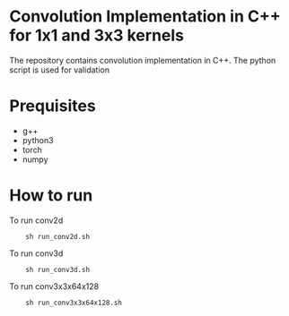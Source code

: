 # Convolution Implementation in C++ for 1x1 and 3x3 kernels
The repository contains convolution implementation in C++. The python script is used for validation
# Prequisites 
- g++
- python3
- torch
- numpy
# How to run 
To run conv2d
```
    sh run_conv2d.sh
```
To run conv3d
```
    sh run_conv3d.sh
```
To run conv3x3x64x128
```
    sh run_conv3x3x64x128.sh
```

